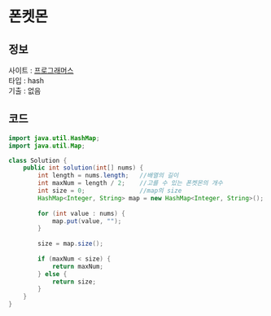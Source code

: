 # 폰켓몬

## 정보
사이트 : [프로그래머스](https://school.programmers.co.kr/learn/courses/30/lessons/1845)  
타입 : hash  
기출 : 없음


## 코드
```java
import java.util.HashMap;
import java.util.Map;

class Solution {
    public int solution(int[] nums) {
        int length = nums.length;   //배열의 길이
        int maxNum = length / 2;    //고를 수 있는 폰켓몬의 개수
        int size = 0;               //map의 size
        HashMap<Integer, String> map = new HashMap<Integer, String>();
        
        for (int value : nums) {
            map.put(value, "");
        }
        
        size = map.size();
        
        if (maxNum < size) {
            return maxNum;
        } else {
            return size;
        }
    }
}
```
